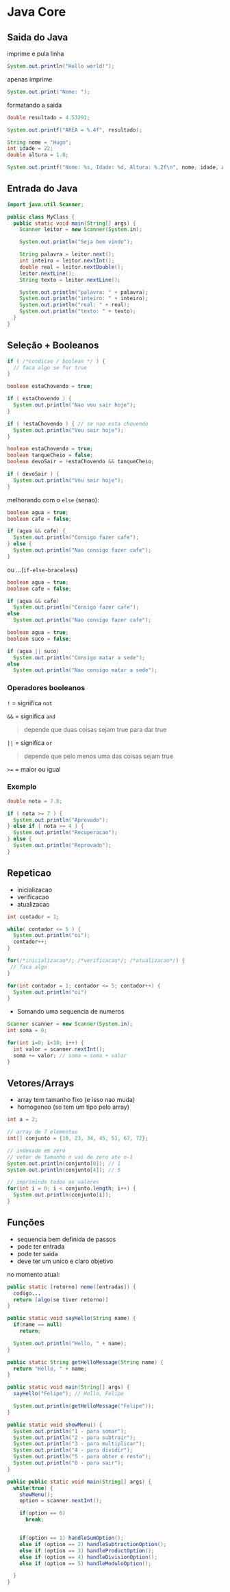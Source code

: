 # Java Core

## Saida do Java

imprime e pula linha

```java
System.out.println("Hello world!");
```

apenas imprime

```java
System.out.print("Nome: ");

```

formatando a saida

```java
double resultado = 4.53291;

System.out.printf("AREA = %.4f", resultado);
```

```java
String nome = "Hugo";
int idade = 22;
double altura = 1.8;

System.out.printf("Nome: %s, Idade: %d, Altura: %.2f\n", nome, idade, altura);
```

## Entrada do Java

```java
import java.util.Scanner;

public class MyClass {
  public static void main(String[] args) {
    Scanner leitor = new Scanner(System.in);

    System.out.println("Seja bem vindo");

    String palavra = leitor.next();
    int inteiro = leitor.nextInt();
    double real = leitor.nextDouble();
    leitor.nextLine();
    String texto = leitor.nextLine();

    System.out.println("palavra: " + palavra);
    System.out.println("inteiro: " + inteiro);
    System.out.println("real: " + real);
    System.out.println("texto: " + texto);
  }
}
```

## Seleção + Booleanos

```java
if ( /*condicao / boolean */ ) {
  // faca algo se for true
}
```

```java
boolean estaChovendo = true;

if ( estaChovendo ) {
  System.out.println("Nao vou sair hoje");
}

if ( !estaChovendo ) { // se nao esta chovendo
  System.out.println("Vou sair hoje");
}
```

```java
boolean estaChovendo = true;
boolean tanqueCheio = false;
boolean devoSair = !estaChovendo && tanqueCheio;

if ( devoSair ) {
  System.out.println("Vou sair hoje");
}  
```

melhorando com o `else` (senao):

```java
boolean agua = true;
boolean cafe = false;

if (agua && cafe) {
  System.out.println("Consigo fazer cafe");
} else {
  System.out.println("Nao consigo fazer cafe");
}
```

ou ...(`if-else-braceless`)

```java
boolean agua = true;
boolean cafe = false;

if (agua && cafe)
  System.out.println("Consigo fazer cafe");
else
  System.out.println("Nao consigo fazer cafe");
```

```java
boolean agua = true;
boolean suco = false;

if (agua || suco)
  System.out.println("Consigo matar a sede");
else
  System.out.println("Nao consigo matar a sede");
```

### Operadores booleanos

`!` = significa `not`

`&&` = significa `and`

> depende que duas coisas sejam true para dar true

`||` = significa `or`

> depende que pelo menos uma das coisas sejam true

`>=` = maior ou igual

### Exemplo

```java
double nota = 7.8;

if ( nota >= 7 ) {
  System.out.println("Aprovado");
} else if ( nota >= 4 ) {
  System.out.println("Recuperacao");
} else {
  System.out.println("Reprovado");
}
```

## Repeticao

- inicializacao
- verificacao
- atualizacao

```java
int contador = 1;

while( contador <= 5 ) {
  System.out.println("oi");
  contador++;
}
```

```java
for(/*inicializacao*/; /*verificacao*/; /*atualizacao*/) {
 // faca algo
}
```

```java
for(int contador = 1; contador <= 5; contador++) {
  System.out.println("oi")
}
```

- Somando uma sequencia de numeros

```java
Scanner scanner = new Scanner(System.in);
int soma = 0;

for(int i=0; i<10; i++) {
  int valor = scanner.nextInt();
  soma += valor; // soma = soma + valor
}
```

## Vetores/Arrays

- array tem tamanho fixo (e isso nao muda)
- homogeneo (so tem um tipo pelo array)

```java
int a = 2;

// array de 7 elementos
int[] conjunto = {10, 23, 34, 45, 51, 67, 72};

// indexado em zero
// vetor de tamanho n vai de zero ate n-1
System.out.println(conjunto[0]); // 1
System.out.println(conjunto[4]); // 5

// imprimindo todos os valores
for(int i = 0; i < conjunto.length; i++) {
  System.out.println(conjunto[i]);
}
```

## Funções

- sequencia bem definida de passos
- pode ter entrada
- pode ter saida
- deve ter um unico e claro objetivo

no momento atual:

```java
public static [retorno] nome([entradas]) {
  codigo...
  return [algo(se tiver retorno)]
}
```

```java
public static void sayHello(String name) {
  if(name == null) 
    return;

  System.out.println("Hello, " + name);
}

public static String getHelloMessage(String name) {
  return "Hello, " + name;
}

public static void main(String[] args) {
  sayHello("Felipe"); // Hello, Felipe

  System.out.println(getHelloMessage("Felipe"));
}
```

```java
public static void showMenu() {
  System.out.println("1 - para somar");
  System.out.println("2 - para subtrair");
  System.out.println("3 - para multiplicar");
  System.out.println("4 - para dividir");
  System.out.println("5 - para obter o resto");
  System.out.println("0 - para sair");
}

public public static void main(String[] args) {
  while(true) {
    showMenu();
    option = scanner.nextInt();

    if(option == 0)
      break;


    if(option == 1) handleSumOption();
    else if (option == 2) handleSubtractionOption();
    else if (option == 3) handleProductOption();
    else if (option == 4) handleDivisionOption();
    else if (option == 5) handleModuloOption();

  }
}
```
